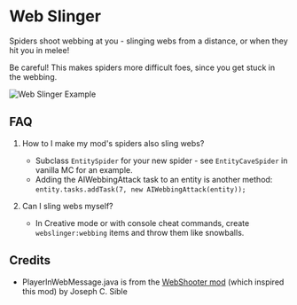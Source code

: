 # Web Slinger

Spiders shoot webbing at you - slinging webs from a distance, or when they hit you in melee!

Be careful!  This makes spiders more difficult foes, since you get stuck in the webbing.

![Web Slinger Example](https://github.com/Stormwind99/WebSlinger/raw/newmaster/other/screenshots/WebSlingerExample.gif)

## FAQ

1. How to I make my mod's spiders also sling webs?

   * Subclass `EntitySpider` for your new spider - see `EntityCaveSpider` in vanilla MC for an example.
   * Adding the AIWebbingAttack task to an entity is another method: `entity.tasks.addTask(7, new AIWebbingAttack(entity));`

2. Can I sling webs myself?

   * In Creative mode or with console cheat commands, create `webslinger:webbing` items and throw them like snowballs.

## Credits

* PlayerInWebMessage.java is from the [WebShooter mod](https://github.com/josephcsible/WebShooter) (which inspired this mod) by Joseph C. Sible
